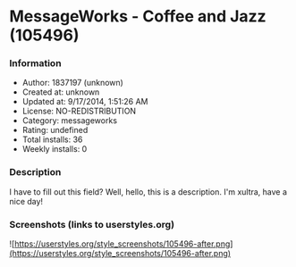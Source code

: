 # MessageWorks - Coffee and Jazz (105496)

### Information
- Author: 1837197 (unknown)
- Created at: unknown
- Updated at: 9/17/2014, 1:51:26 AM
- License: NO-REDISTRIBUTION
- Category: messageworks
- Rating: undefined
- Total installs: 36
- Weekly installs: 0


### Description
I have to fill out this field? 
Well, hello, this is a description. 
I'm xultra, have a nice day!


### Screenshots (links to userstyles.org)
![https://userstyles.org/style_screenshots/105496-after.png](https://userstyles.org/style_screenshots/105496-after.png)



